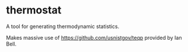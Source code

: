 # thermostat
A tool for generating thermodynamic statistics.

Makes massive use of https://github.com/usnistgov/teqp provided by Ian Bell.



